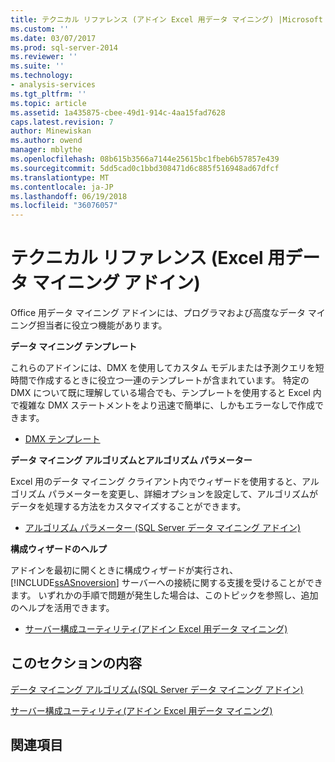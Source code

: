 ```yaml
---
title: テクニカル リファレンス (アドイン Excel 用データ マイニング) |Microsoft ドキュメント
ms.custom: ''
ms.date: 03/07/2017
ms.prod: sql-server-2014
ms.reviewer: ''
ms.suite: ''
ms.technology:
- analysis-services
ms.tgt_pltfrm: ''
ms.topic: article
ms.assetid: 1a435875-cbee-49d1-914c-4aa15fad7628
caps.latest.revision: 7
author: Minewiskan
ms.author: owend
manager: mblythe
ms.openlocfilehash: 08b615b3566a7144e25615bc1fbeb6b57857e439
ms.sourcegitcommit: 5dd5cad0c1bbd308471d6c885f516948ad67dfcf
ms.translationtype: MT
ms.contentlocale: ja-JP
ms.lasthandoff: 06/19/2018
ms.locfileid: "36076057"
---
```

# <a name="technical-reference-data-mining-add-ins-for-excel"></a>テクニカル リファレンス (Excel 用データ マイニング アドイン)
  Office 用データ マイニング アドインには、プログラマおよび高度なデータ マイニング担当者に役立つ機能があります。  
  
 **データ マイニング テンプレート**  
  
 これらのアドインには、DMX を使用してカスタム モデルまたは予測クエリを短時間で作成するときに役立つ一連のテンプレートが含まれています。 特定の DMX について既に理解している場合でも、テンプレートを使用すると Excel 内で複雑な DMX ステートメントをより迅速で簡単に、しかもエラーなしで作成できます。  
  
-   [DMX テンプレート](dmx-templates.md)  
  
 **データ マイニング アルゴリズムとアルゴリズム パラメーター**  
  
 Excel 用のデータ マイニング クライアント内でウィザードを使用すると、アルゴリズム パラメーターを変更し、詳細オプションを設定して、アルゴリズムがデータを処理する方法をカスタマイズすることができます。  
  
-   [アルゴリズム パラメーター &#40;SQL Server データ マイニング アドイン&#41;](algorithm-parameters-sql-server-data-mining-add-ins.md)  
  
 **構成ウィザードのヘルプ**  
  
 アドインを最初に開くときに構成ウィザードが実行され、[!INCLUDE[ssASnoversion](../includes/ssasnoversion-md.md)] サーバーへの接続に関する支援を受けることができます。 いずれかの手順で問題が発生した場合は、このトピックを参照し、追加のヘルプを活用できます。  
  
-   [サーバー構成ユーティリティ&#40;アドイン Excel 用データ マイニング&#41;](server-configuration-utility-data-mining-add-ins-for-excel.md)  
  
## <a name="in-this-section"></a>このセクションの内容  
 [データ マイニング アルゴリズム&#40;SQL Server データ マイニング アドイン&#41;](data-mining-algorithms-sql-server-data-mining-add-ins.md)  
  
 [サーバー構成ユーティリティ&#40;アドイン Excel 用データ マイニング&#41;](server-configuration-utility-data-mining-add-ins-for-excel.md)  
  
## <a name="related-sections"></a>関連項目  
  